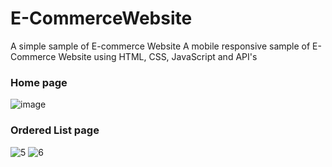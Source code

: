# E-CommerceWebsite
A simple sample of E-commerce Website
 A mobile responsive sample of E-Commerce Website using HTML, CSS, JavaScript and API's
 
 
 
### Home page
![image](https://github.com/mdecoder24/KH-LANE/assets/143092401/daec29b4-1f64-4369-96c4-b2bc6061d942)

### Ordered List page
![5](https://github.com/mdecoder24/KH-LANE/assets/143092401/ebe248d0-578d-4dfd-b94f-5af25999e6fd)
![6](https://github.com/mdecoder24/KH-LANE/assets/143092401/915a0075-2f03-4367-ac27-d7cbe301f4f8)






